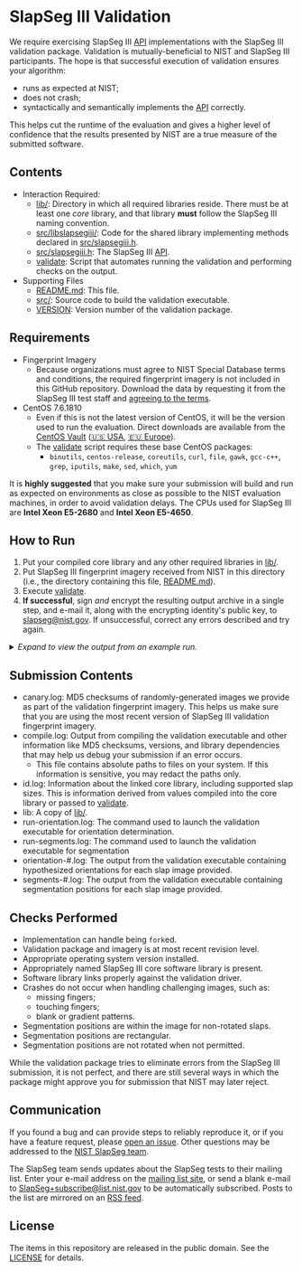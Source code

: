 SlapSeg III Validation
======================

We require exercising SlapSeg III [API] implementations with the SlapSeg III
validation package. Validation is mutually-beneficial to NIST and SlapSeg III
participants. The hope is that successful execution of validation ensures your
algorithm:

 * runs as expected at NIST;
 * does not crash;
 * syntactically and semantically implements the [API] correctly.

This helps cut the runtime of the evaluation and gives a higher
level of confidence that the results presented by NIST are a true measure of
the submitted software.

Contents
--------
 * Interaction Required:
   - [lib/]: Directory in which all required libraries reside. There must be at
     least one *core* library, and that library **must** follow the SlapSeg III
     naming convention.
   - [src/libslapsegiii/]: Code for the shared library implementing methods
     declared in [src/slapsegiii.h].
   - [src/slapsegiii.h]: The SlapSeg III [API].
   - [validate]: Script that automates running the validation and performing
     checks on the output.
 * Supporting Files
   - [README.md]: This file.
   - [src/]: Source code to build the validation executable.
   - [VERSION]: Version number of the validation package.

Requirements
------------

 * Fingerprint Imagery
   - Because organizations must agree to NIST Special Database terms and
     conditions, the required fingerprint imagery is not included in this GitHub
     repository. Download the data by requesting it from the SlapSeg III test
     staff and [agreeing to the terms].
 * CentOS 7.6.1810
   - Even if this is not the latest version of CentOS, it will be the version
     used to run the evaluation. Direct downloads are available from the [CentOS
     Vault] ([🇺🇸 USA], [🇪🇺 Europe]).
   - The [validate] script  requires these base CentOS packages:
      - `binutils`, `centos-release`, `coreutils`, `curl`, `file`, `gawk`,
        `gcc-c++`, `grep`, `iputils`, `make`, `sed`, `which`, `yum`

It is **highly suggested** that you make sure your submission will build and run
as expected on environments as close as possible to the NIST evaluation
machines, in order to avoid validation delays. The CPUs used for SlapSeg III are
**Intel Xeon E5-2680** and **Intel Xeon E5-4650**.

How to Run
----------
 1. Put your compiled core library and any other required libraries in [lib/].
 2. Put SlapSeg III fingerprint imagery received from NIST in this directory
    (i.e., the directory containing this file, [README.md]).
 3. Execute [validate].
 4. **If successful**, sign *and* encrypt the resulting output archive in a
    single step, and e-mail it, along with the encrypting identity's public key,
    to slapseg@nist.gov. If unsuccessful, correct any errors described and try
    again.

<details>
  <summary><em>Expand to view the output from an example run.</em></summary>

```
$ cp /path/to/libslapsegiii_nfseg_5001.so lib/
$ cp /path/to/slapsegiii_validation_images_*.tar.gz .
$ ./validate

SlapSeg III Validation (201902131048) -- Wed Feb 13 10:51:55 EST 2019
================================================================================
Checking for required packages... [OKAY]
Checking for previous validation attempts... [OKAY]
Checking validation version... (201902131048) [OKAY]
Checking OS and version... (CentOS 7.6.1810) [OKAY]
Checking for validation images... [DEFER]
Expanding slapsegiii_validation_images_twoinch-201902130947.tar.gz... [OKAY]
Expanding slapsegiii_validation_images_threeinch-201902130947.tar.gz... [OKAY]
Checking for validation images... [OKAY]
Checking validation image versions... [OKAY]
Looking for core library... (libslapsegiii_nfseg_5001.so) [OKAY]
Checking for known environment variables... [OKAY]
Building... [OKAY]
Checking that you have all necessary kinds of images... [OKAY]
Running segmentation... [OKAY]
Checking segmentation logs... [OKAY]
Running orientation determination... [OKAY]
Checking segmentation logs... [OKAY]
Creating validation submission... (validation_nfseg_5001.tar.gz) [OKAY]

================================================================================
You have successfully completed the first step in SlapSegIII validation. Please
sign and encrypt this file, send it to slapseg@nist.gov, and await a
notification.

validation_nfseg_5001.tar.gz

Example encryption:
gpg --output validation_nfseg_5001.tar.gz.asc \
    --default-key jdoe@nfseg.com \
    --recipient slapseg@nist.gov \
    --recipient jdoe@nfseg.com \
    --armor --sign --encrypt \
    validation_nfseg_5001.tar.gz

Additionally, be sure to include the public key of the identity that signed the
validation package. This key must be the key whose key fingerprint was printed
on the SlapSegIII application.

Example public key extraction:
gpg --output nfseg_5001_public_key.asc --armor \
    --export jdoe@nfseg.com
================================================================================
********************************************************************************
Wed Feb 13 10:53:52 EST 2019
```
</details>

Submission Contents
-------------------
 * canary.log: MD5 checksums of randomly-generated images we provide as part of
   the validation fingerprint imagery. This helps us make sure that you are
   using the most recent version of SlapSeg III validation fingerprint imagery.
 * compile.log: Output from compiling the validation executable and other
   information like MD5 checksums, versions, and library dependencies that may
   help us debug your submission if an error occurs.
    - This file contains absolute paths to files on your system. If this
      information is sensitive, you may redact the paths only.
 * id.log: Information about the linked core library, including supported slap
   sizes. This is information derived from values compiled into the core library
   or passed to [validate].
 * lib: A copy of [lib/].
 * run-orientation.log: The command used to launch the validation executable
   for orientation determination.
 * run-segments.log: The command used to launch the validation executable for
   segmentation
 * orientation-#.log: The output from the validation executable containing
   hypothesized orientations for each slap image provided.
 * segments-#.log: The output from the validation executable containing
   segmentation positions for each slap image provided.

Checks Performed
----------------

 * Implementation can handle being `fork`ed.
 * Validation package and imagery is at most recent revision level.
 * Appropriate operating system version installed.
 * Appropriately named SlapSeg III core software library is present.
 * Software library links properly against the validation driver.
 * Crashes do not occur when handling challenging images, such as:
   - missing fingers;
   - touching fingers;
   - blank or gradient patterns.
 * Segmentation positions are within the image for non-rotated slaps.
 * Segmentation positions are rectangular.
 * Segmentation positions are not rotated when not permitted.

While the validation package tries to eliminate errors from the SlapSeg III
submission, it is not perfect, and there are still several ways in which the
package might approve you for submission that NIST may later reject.

Communication
-------------
If you found a bug and can provide steps to reliably reproduce it, or if you
have a feature request, please [open an issue]. Other questions may be addressed
to the [NIST SlapSeg team].

The SlapSeg team sends updates about the SlapSeg tests to their mailing list.
Enter your e-mail address on the [mailing list site], or send a blank e-mail to
SlapSeg+subscribe@list.nist.gov to be automatically subscribed. Posts to the
list are mirrored on an [RSS feed].

License
-------
The items in this repository are released in the public domain. See the
[LICENSE] for details.

[API]: https://pages.nist.gov/slapseg/doc/slapsegiii/api/
[CentOS Vault]: http://vault.centos.org/
[🇺🇸 USA]: http://mirror.umd.edu/centos/7.6.1810/isos/x86_64/CentOS-7-x86_64-Everything-1810.iso
[🇪🇺 Europe]: http://centos.mirrors.proxad.net/7.6.1810/isos/x86_64/CentOS-7-x86_64-Everything-1810.iso
[lib/]: https://github.com/usnistgov/slapseg/blob/master/slapsegiii/validation/lib
[src/libslapsegiii/]: https://github.com/usnistgov/slapseg/blob/master/slapsegiii/validation/src/libslapsegiii
[src/slapsegiii.h]: https://github.com/usnistgov/slapseg/blob/master/slapsegiii/validation/src/slapsegiii.h
[bin/]: https://github.com/usnistgov/slapseg/blob/master/slapsegiii/validation/bin
[README.md]: https://github.com/usnistgov/slapseg/blob/master/slapsegiii/validation/README.md
[src/]: https://github.com/usnistgov/slapseg/blob/master/slapsegiii/validation/src
[VERSION]: https://github.com/usnistgov/slapseg/blob/master/slapsegiii/validation/VERSION
[validate]: https://github.com/usnistgov/slapseg/blob/master/slapsegiii/validation/validate
[NIST SlapSeg team]: mailto:slapseg@nist.gov
[open an issue]: https://github.com/usnistgov/slapseg/issues
[mailing list site]: https://groups.google.com/a/list.nist.gov/forum/#!forum/slapseg/join
[RSS feed]: https://groups.google.com/a/list.nist.gov/forum/feed/slapseg/msgs/rss.xml
[LICENSE]: https://github.com/usnistgov/slapseg/blob/master/LICENSE.md
[test plan]: https://pages.nist.gov/slapseg/doc/slapsegiii/testplan.pdf
[agreeing to the terms]: https://pages.nist.gov/slapseg/doc/slapsegiii/validation_dataset_agreement.pdf
